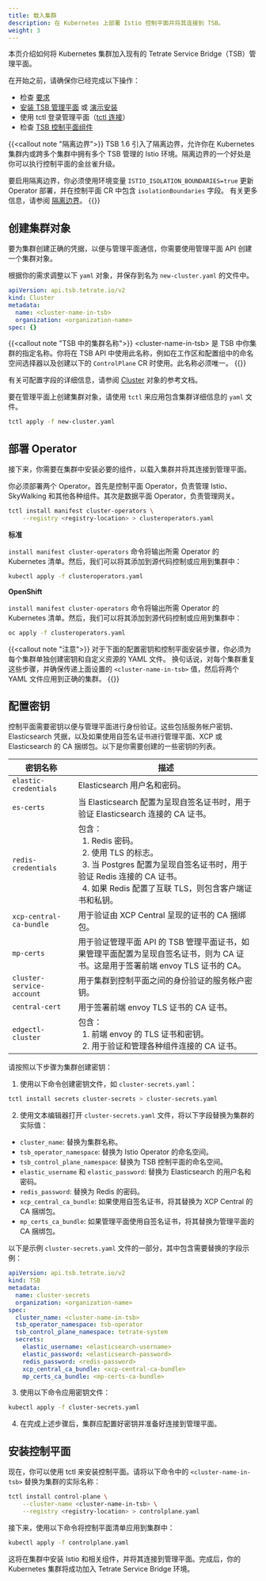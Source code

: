 ```yaml
---
title: 载入集群
description: 在 Kubernetes 上部署 Istio 控制平面并将其连接到 TSB。
weight: 3
---
```


本页介绍如何将 Kubernetes 集群加入现有的 Tetrate Service Bridge（TSB）管理平面。

在开始之前，请确保你已经完成以下操作：

- 检查 [要求](../../requirements-and-download)
- [安装 TSB 管理平面](../management-plane-installation) 或 [演示安装](../demo-installation)
- 使用 tctl 登录管理平面（[tctl 连接](../../tctl-connect)）
- 检查 [TSB 控制平面组件](../../components)

{{<callout note "隔离边界">}}
TSB 1.6 引入了隔离边界，允许你在 Kubernetes 集群内或跨多个集群中拥有多个 TSB 管理的 Istio 环境。隔离边界的一个好处是你可以执行控制平面的金丝雀升级。

要启用隔离边界，你必须使用环境变量 `ISTIO_ISOLATION_BOUNDARIES=true` 更新 Operator 部署，并在控制平面 CR 中包含 `isolationBoundaries` 字段。
有关更多信息，请参阅 [隔离边界](../../isolation-boundaries)。
{{</callout>}}

## 创建集群对象

要为集群创建正确的凭据，以便与管理平面通信，你需要使用管理平面 API 创建一个集群对象。

根据你的需求调整以下 `yaml` 对象，并保存到名为 `new-cluster.yaml` 的文件中。

```yaml
apiVersion: api.tsb.tetrate.io/v2
kind: Cluster
metadata:
  name: <cluster-name-in-tsb>
  organization: <organization-name>
spec: {}
```

{{<callout note "TSB 中的集群名称">}}
&lt;cluster-name-in-tsb&gt; 是 TSB 中你集群的指定名称。你将在 TSB API 中使用此名称，例如在工作区和配置组中的命名空间选择器以及创建以下的 `ControlPlane` CR 时使用。此名称必须唯一。
{{</callout>}}

有关可配置字段的详细信息，请参阅 [Cluster](../../../refs/tsb/v2/cluster) 对象的参考文档。

要在管理平面上创建集群对象，请使用 `tctl` 来应用包含集群详细信息的 `yaml` 文件。

```bash
tctl apply -f new-cluster.yaml
```

## 部署 Operator

接下来，你需要在集群中安装必要的组件，以载入集群并将其连接到管理平面。

你必须部署两个 Operator。首先是控制平面 Operator，负责管理 Istio、SkyWalking 和其他各种组件。其次是数据平面 Operator，负责管理网关。

```bash
tctl install manifest cluster-operators \
    --registry <registry-location> > clusteroperators.yaml
```

**标准**

`install manifest cluster-operators` 命令将输出所需 Operator 的 Kubernetes 清单。然后，我们可以将其添加到源代码控制或应用到集群中：

```bash
kubectl apply -f clusteroperators.yaml
```

**OpenShift**

`install manifest cluster-operators` 命令将输出所需 Operator 的 Kubernetes 清单。然后，我们可以将其添加到源代码控制或应用到集群中：

```bash
oc apply -f clusteroperators.yaml
```

{{<callout note "注意">}}
对于下面的配置密钥和控制平面安装步骤，你必须为每个集群单独创建密钥和自定义资源的 YAML 文件。
换句话说，对每个集群重复这些步骤，并确保传递上面设置的 `<cluster-name-in-tsb>` 值，然后将两个 YAML 文件应用到正确的集群。
{{</callout>}}

## 配置密钥

控制平面需要密钥以便与管理平面进行身份验证。这些包括服务帐户密钥、Elasticsearch 凭据，以及如果使用自签名证书进行管理平面、XCP 或 Elasticsearch 的 CA 捆绑包。以下是你需要创建的一些密钥的列表。

| 密钥名称                  | 描述                                                         |
| ------------------------- | ------------------------------------------------------------ |
| `elastic-credentials`     | Elasticsearch 用户名和密码。                                 |
| `es-certs`                | 当 Elasticsearch 配置为呈现自签名证书时，用于验证 Elasticsearch 连接的 CA 证书。 |
| `redis-credentials`       | 包含：<br />&ensp;1. Redis 密码。<br />&ensp;2. 使用 TLS 的标志。<br />&ensp;3. 当 Postgres 配置为呈现自签名证书时，用于验证 Redis 连接的 CA 证书。<br />&ensp;4. 如果 Redis 配置了互联 TLS，则包含客户端证书和私钥。 |
| `xcp-central-ca-bundle`   | 用于验证由 XCP Central 呈现的证书的 CA 捆绑包。              |
| `mp-certs`                | 用于验证管理平面 API 的 TSB 管理平面证书，如果管理平面配置为呈现自签名证书，则为 CA 证书。这是用于签署前端 envoy TLS 证书的 CA。 |
| `cluster-service-account` | 用于集群到控制平面之间的身份验证的服务帐户密钥。         |
| `central-cert`        | 用于签署前端 envoy TLS 证书的 CA 证书。                 |
| `edgectl-cluster`     | 包含：<br />&ensp;1. 前端 envoy 的 TLS 证书和密钥。<br />&ensp;2. 用于验证和管理各种组件连接的 CA 证书。            |

请按照以下步骤为集群创建密钥：

1. 使用以下命令创建密钥文件，如 `cluster-secrets.yaml`：

```bash
tctl install secrets cluster-secrets > cluster-secrets.yaml
```

2. 使用文本编辑器打开 `cluster-secrets.yaml` 文件，将以下字段替换为集群的实际值：

- `cluster_name`: 替换为集群名称。
- `tsb_operator_namespace`: 替换为 Istio Operator 的命名空间。
- `tsb_control_plane_namespace`: 替换为 TSB 控制平面的命名空间。
- `elastic_username` 和 `elastic_password`: 替换为 Elasticsearch 的用户名和密码。
- `redis_password`: 替换为 Redis 的密码。
- `xcp_central_ca_bundle`: 如果使用自签名证书，将其替换为 XCP Central 的 CA 捆绑包。
- `mp_certs_ca_bundle`: 如果管理平面使用自签名证书，将其替换为管理平面的 CA 捆绑包。

以下是示例 `cluster-secrets.yaml` 文件的一部分，其中包含需要替换的字段示例：

```yaml
apiVersion: api.tsb.tetrate.io/v2
kind: TSB
metadata:
  name: cluster-secrets
  organization: <organization-name>
spec:
  cluster_name: <cluster-name-in-tsb>
  tsb_operator_namespace: tsb-operator
  tsb_control_plane_namespace: tetrate-system
  secrets:
    elastic_username: <elasticsearch-username>
    elastic_password: <elasticsearch-password>
    redis_password: <redis-password>
    xcp_central_ca_bundle: <xcp-central-ca-bundle>
    mp_certs_ca_bundle: <mp-certs-ca-bundle>
```

3. 使用以下命令应用密钥文件：

```bash
kubectl apply -f cluster-secrets.yaml
```

4. 在完成上述步骤后，集群应配置好密钥并准备好连接到管理平面。

## 安装控制平面

现在，你可以使用 tctl 来安装控制平面。请将以下命令中的 `<cluster-name-in-tsb>` 替换为集群的实际名称：

```bash
tctl install control-plane \
    --cluster-name <cluster-name-in-tsb> \
    --registry <registry-location> > controlplane.yaml
```

接下来，使用以下命令将控制平面清单应用到集群中：

```bash
kubectl apply -f controlplane.yaml
```

这将在集群中安装 Istio 和相关组件，并将其连接到管理平面。完成后，你的 Kubernetes 集群将成功加入 Tetrate Service Bridge 环境。
